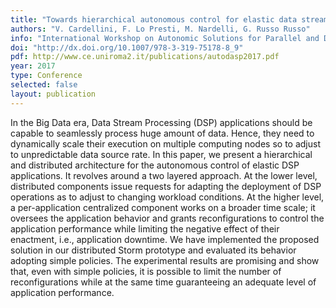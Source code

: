 ```yaml
---
title: "Towards hierarchical autonomous control for elastic data stream processing in the fog"
authors: "V. Cardellini, F. Lo Presti, M. Nardelli, G. Russo Russo"
info: "International Workshop on Autonomic Solutions for Parallel and Distributed Data Stream Processing (Auto-DaSP 2017), Santiago de Compostela, Spain, August 2017"
doi: "http://dx.doi.org/10.1007/978-3-319-75178-8_9"
pdf: http://www.ce.uniroma2.it/publications/autodasp2017.pdf
year: 2017
type: Conference
selected: false
layout: publication
---
```


In the Big Data era, Data Stream Processing (DSP) applications should be capable
to seamlessly process huge amount of data. Hence, they need to dynamically scale
their execution on multiple computing nodes so to adjust to unpredictable data
source rate. In this paper, we present a hierarchical and distributed
architecture for the autonomous control of elastic DSP applications. It revolves
around a two layered approach. At the lower level, distributed components issue
requests for adapting the deployment of DSP operations as to adjust to changing
workload conditions. At the higher level, a per-application centralized
component works on a broader time scale; it oversees the application behavior
and grants reconfigurations to control the application performance while
limiting the negative effect of their enactment, i.e., application downtime. We
have implemented the proposed solution in our distributed Storm prototype and
evaluated its behavior adopting simple policies. The experimental results are
promising and show that, even with simple policies, it is possible to limit the
number of reconfigurations while at the same time guaranteeing an adequate level
of application performance.
